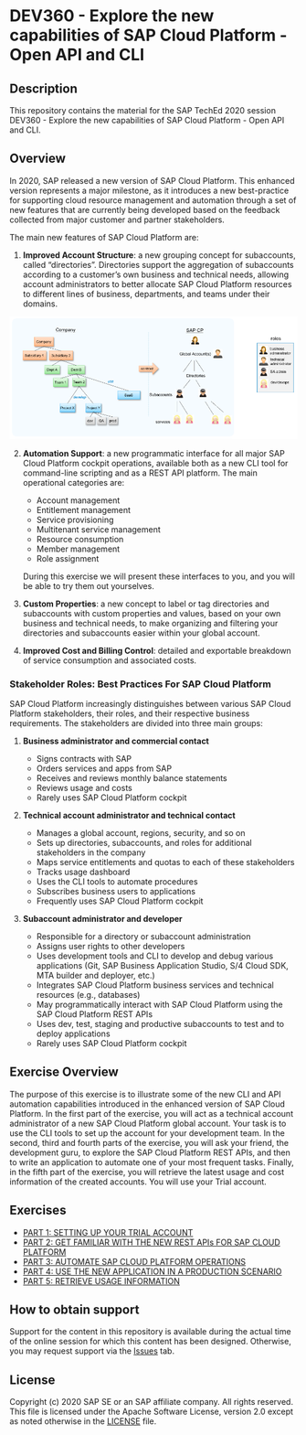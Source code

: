 # DEV360 - Explore the new capabilities of SAP Cloud Platform - Open API and CLI

## Description

This repository contains the material for the SAP TechEd 2020 session DEV360 - Explore the new capabilities of SAP Cloud Platform - Open API and CLI. 

## Overview

In 2020, SAP released a new version of SAP Cloud Platform.
This enhanced version represents a major milestone, as it introduces a new best-practice for supporting cloud resource management and automation through a set of new features that are currently being developed based on the feedback collected from major customer and partner stakeholders. 

The main new features of SAP Cloud Platform are:

1. **Improved Account Structure**: a new grouping concept for subaccounts, called “directories”. Directories support the aggregation of subaccounts according to a customer’s own business and technical needs, allowing account administrators to better allocate SAP Cloud Platform resources to different lines of business, departments, and teams under their domains.

![Improved Account Structure](/assets/images/Overview.png)

2. **Automation Support**: a new programmatic interface for all major SAP Cloud Platform cockpit operations, available both as a new CLI tool for command-line scripting and as a REST API platform. The main operational categories are:
    * Account management
    * Entitlement management
    * Service provisioning
    * Multitenant service management
    * Resource consumption
    * Member management
    * Role assignment
    
    During this exercise we will present these interfaces to you, and you will be able to try them out yourselves.
    
3. **Custom Properties**: a new concept to label or tag directories and subaccounts with custom properties and values, based on your own business and technical needs, to make organizing and filtering your directories and subaccounts easier within your global account.

4. **Improved Cost and Billing Control**: detailed and exportable breakdown of service consumption and associated costs.

### Stakeholder Roles: Best Practices For SAP Cloud Platform

SAP Cloud Platform increasingly distinguishes between various SAP Cloud Platform stakeholders, their roles, and their respective business requirements. 
The stakeholders are divided into three main groups:

1. **Business administrator and commercial contact**
    * Signs contracts with SAP
    * Orders services and apps from SAP
    * Receives and reviews monthly balance statements
    * Reviews usage and costs
    * Rarely uses SAP Cloud Platform cockpit
    
2. **Technical account administrator and technical contact**
    * Manages a global account, regions, security, and so on
    * Sets up directories, subaccounts, and roles for additional stakeholders in the company
    * Maps service entitlements and quotas to each of these stakeholders
    * Tracks usage dashboard
    * Uses the CLI tools to automate procedures
    * Subscribes business users to applications
    * Frequently uses SAP Cloud Platform cockpit
    
3. **Subaccount administrator and developer**
    * Responsible for a directory or subaccount administration 
    * Assigns user rights to other developers
    * Uses development tools and CLI to develop and debug various applications (Git, SAP Business Application Studio, S/4 Cloud SDK, MTA builder and deployer, etc.)
    * Integrates SAP Cloud Platform business services and technical resources (e.g., databases)
    * May programmatically interact with SAP Cloud Platform using the SAP Cloud Platform REST APIs
    * Uses dev, test, staging and productive subaccounts to test and to deploy applications
    * Rarely uses SAP Cloud Platform cockpit


## Exercise Overview

The purpose of this exercise is to illustrate some of the new CLI and API automation capabilities introduced in the enhanced version of SAP Cloud Platform. 
In the first part of the exercise, you will act as a technical account administrator of a new SAP Cloud Platform global account. Your task is to use the CLI tools to set up the account for your development team.
In the second, third and fourth parts of the exercise, you will ask your friend, the development guru, to explore the SAP Cloud Platform REST APIs, and then to write an application to automate one of your most frequent tasks. Finally, in the fifth part of the exercise, you will retrieve the latest usage and cost information of the created accounts.
You will use your Trial account.


## Exercises

- [PART 1: SETTING UP YOUR TRIAL ACCOUNT](exercises/part1/README.md)
- [PART 2: GET FAMILIAR WITH THE NEW REST APIs FOR SAP CLOUD PLATFORM ](exercises/part2/README.md)
- [PART 3: AUTOMATE SAP CLOUD PLATFORM OPERATIONS](exercises/part3/README.md)
- [PART 4: USE THE NEW APPLICATION IN A PRODUCTION SCENARIO](exercises/part4/README.md)
- [PART 5: RETRIEVE USAGE INFORMATION](exercises/part5/README.md)


## How to obtain support

Support for the content in this repository is available during the actual time of the online session for which this content has been designed. Otherwise, you may request support via the [Issues](../../issues) tab.

## License
Copyright (c) 2020 SAP SE or an SAP affiliate company. All rights reserved. This file is licensed under the Apache Software License, version 2.0 except as noted otherwise in the [LICENSE](LICENSES/Apache-2.0.txt) file.
